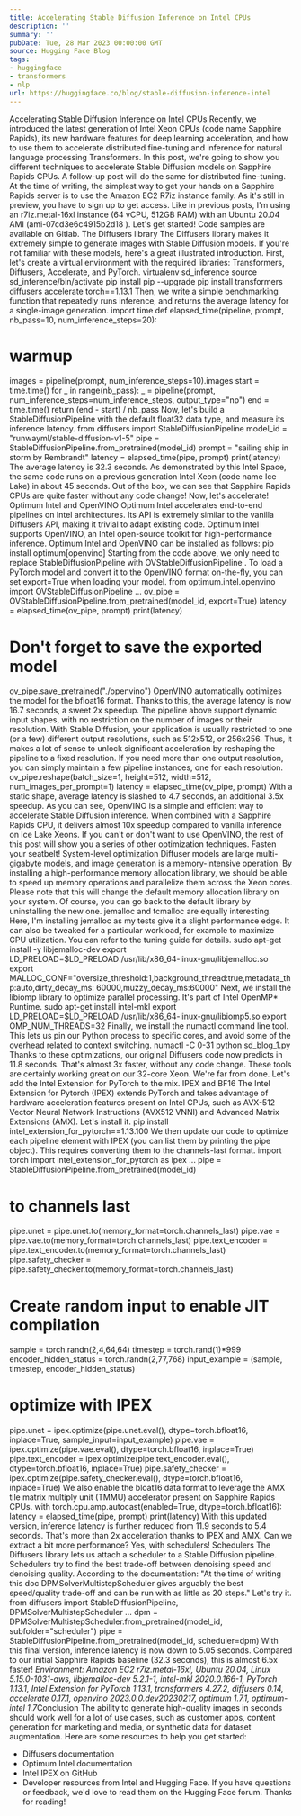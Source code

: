 ```yaml
---
title: Accelerating Stable Diffusion Inference on Intel CPUs
description: ''
summary: ''
pubDate: Tue, 28 Mar 2023 00:00:00 GMT
source: Hugging Face Blog
tags:
- huggingface
- transformers
- nlp
url: https://huggingface.co/blog/stable-diffusion-inference-intel
---
```


Accelerating Stable Diffusion Inference on Intel CPUs
Recently, we introduced the latest generation of Intel Xeon CPUs (code name Sapphire Rapids), its new hardware features for deep learning acceleration, and how to use them to accelerate distributed fine-tuning and inference for natural language processing Transformers.
In this post, we're going to show you different techniques to accelerate Stable Diffusion models on Sapphire Rapids CPUs. A follow-up post will do the same for distributed fine-tuning.
At the time of writing, the simplest way to get your hands on a Sapphire Rapids server is to use the Amazon EC2 R7iz instance family. As it's still in preview, you have to sign up to get access. Like in previous posts, I'm using an r7iz.metal-16xl
instance (64 vCPU, 512GB RAM) with an Ubuntu 20.04 AMI (ami-07cd3e6c4915b2d18
).
Let's get started! Code samples are available on Gitlab.
The Diffusers library
The Diffusers library makes it extremely simple to generate images with Stable Diffusion models. If you're not familiar with these models, here's a great illustrated introduction.
First, let's create a virtual environment with the required libraries: Transformers, Diffusers, Accelerate, and PyTorch.
virtualenv sd_inference
source sd_inference/bin/activate
pip install pip --upgrade
pip install transformers diffusers accelerate torch==1.13.1
Then, we write a simple benchmarking function that repeatedly runs inference, and returns the average latency for a single-image generation.
import time
def elapsed_time(pipeline, prompt, nb_pass=10, num_inference_steps=20):
# warmup
images = pipeline(prompt, num_inference_steps=10).images
start = time.time()
for _ in range(nb_pass):
_ = pipeline(prompt, num_inference_steps=num_inference_steps, output_type="np")
end = time.time()
return (end - start) / nb_pass
Now, let's build a StableDiffusionPipeline
with the default float32
data type, and measure its inference latency.
from diffusers import StableDiffusionPipeline
model_id = "runwayml/stable-diffusion-v1-5"
pipe = StableDiffusionPipeline.from_pretrained(model_id)
prompt = "sailing ship in storm by Rembrandt"
latency = elapsed_time(pipe, prompt)
print(latency)
The average latency is 32.3 seconds. As demonstrated by this Intel Space, the same code runs on a previous generation Intel Xeon (code name Ice Lake) in about 45 seconds.
Out of the box, we can see that Sapphire Rapids CPUs are quite faster without any code change!
Now, let's accelerate!
Optimum Intel and OpenVINO
Optimum Intel accelerates end-to-end pipelines on Intel architectures. Its API is extremely similar to the vanilla Diffusers API, making it trivial to adapt existing code.
Optimum Intel supports OpenVINO, an Intel open-source toolkit for high-performance inference.
Optimum Intel and OpenVINO can be installed as follows:
pip install optimum[openvino]
Starting from the code above, we only need to replace StableDiffusionPipeline
with OVStableDiffusionPipeline
. To load a PyTorch model and convert it to the OpenVINO format on-the-fly, you can set export=True
when loading your model.
from optimum.intel.openvino import OVStableDiffusionPipeline
...
ov_pipe = OVStableDiffusionPipeline.from_pretrained(model_id, export=True)
latency = elapsed_time(ov_pipe, prompt)
print(latency)
# Don't forget to save the exported model
ov_pipe.save_pretrained("./openvino")
OpenVINO automatically optimizes the model for the bfloat16
format. Thanks to this, the average latency is now 16.7 seconds, a sweet 2x speedup.
The pipeline above support dynamic input shapes, with no restriction on the number of images or their resolution. With Stable Diffusion, your application is usually restricted to one (or a few) different output resolutions, such as 512x512, or 256x256. Thus, it makes a lot of sense to unlock significant acceleration by reshaping the pipeline to a fixed resolution. If you need more than one output resolution, you can simply maintain a few pipeline instances, one for each resolution.
ov_pipe.reshape(batch_size=1, height=512, width=512, num_images_per_prompt=1)
latency = elapsed_time(ov_pipe, prompt)
With a static shape, average latency is slashed to 4.7 seconds, an additional 3.5x speedup.
As you can see, OpenVINO is a simple and efficient way to accelerate Stable Diffusion inference. When combined with a Sapphire Rapids CPU, it delivers almost 10x speedup compared to vanilla inference on Ice Lake Xeons.
If you can't or don't want to use OpenVINO, the rest of this post will show you a series of other optimization techniques. Fasten your seatbelt!
System-level optimization
Diffuser models are large multi-gigabyte models, and image generation is a memory-intensive operation. By installing a high-performance memory allocation library, we should be able to speed up memory operations and parallelize them across the Xeon cores. Please note that this will change the default memory allocation library on your system. Of course, you can go back to the default library by uninstalling the new one.
jemalloc and tcmalloc are equally interesting. Here, I'm installing jemalloc
as my tests give it a slight performance edge. It can also be tweaked for a particular workload, for example to maximize CPU utilization. You can refer to the tuning guide for details.
sudo apt-get install -y libjemalloc-dev
export LD_PRELOAD=$LD_PRELOAD:/usr/lib/x86_64-linux-gnu/libjemalloc.so
export MALLOC_CONF="oversize_threshold:1,background_thread:true,metadata_thp:auto,dirty_decay_ms: 60000,muzzy_decay_ms:60000"
Next, we install the libiomp
library to optimize parallel processing. It's part of Intel OpenMP* Runtime.
sudo apt-get install intel-mkl
export LD_PRELOAD=$LD_PRELOAD:/usr/lib/x86_64-linux-gnu/libiomp5.so
export OMP_NUM_THREADS=32
Finally, we install the numactl command line tool. This lets us pin our Python process to specific cores, and avoid some of the overhead related to context switching.
numactl -C 0-31 python sd_blog_1.py
Thanks to these optimizations, our original Diffusers code now predicts in 11.8 seconds. That's almost 3x faster, without any code change. These tools are certainly working great on our 32-core Xeon.
We're far from done. Let's add the Intel Extension for PyTorch to the mix.
IPEX and BF16
The Intel Extension for Pytorch (IPEX) extends PyTorch and takes advantage of hardware acceleration features present on Intel CPUs, such as AVX-512 Vector Neural Network Instructions (AVX512 VNNI) and Advanced Matrix Extensions (AMX).
Let's install it.
pip install intel_extension_for_pytorch==1.13.100
We then update our code to optimize each pipeline element with IPEX (you can list them by printing the pipe
object). This requires converting them to the channels-last format.
import torch
import intel_extension_for_pytorch as ipex
...
pipe = StableDiffusionPipeline.from_pretrained(model_id)
# to channels last
pipe.unet = pipe.unet.to(memory_format=torch.channels_last)
pipe.vae = pipe.vae.to(memory_format=torch.channels_last)
pipe.text_encoder = pipe.text_encoder.to(memory_format=torch.channels_last)
pipe.safety_checker = pipe.safety_checker.to(memory_format=torch.channels_last)
# Create random input to enable JIT compilation
sample = torch.randn(2,4,64,64)
timestep = torch.rand(1)*999
encoder_hidden_status = torch.randn(2,77,768)
input_example = (sample, timestep, encoder_hidden_status)
# optimize with IPEX
pipe.unet = ipex.optimize(pipe.unet.eval(), dtype=torch.bfloat16, inplace=True, sample_input=input_example)
pipe.vae = ipex.optimize(pipe.vae.eval(), dtype=torch.bfloat16, inplace=True)
pipe.text_encoder = ipex.optimize(pipe.text_encoder.eval(), dtype=torch.bfloat16, inplace=True)
pipe.safety_checker = ipex.optimize(pipe.safety_checker.eval(), dtype=torch.bfloat16, inplace=True)
We also enable the bloat16
data format to leverage the AMX tile matrix multiply unit (TMMU) accelerator present on Sapphire Rapids CPUs.
with torch.cpu.amp.autocast(enabled=True, dtype=torch.bfloat16):
latency = elapsed_time(pipe, prompt)
print(latency)
With this updated version, inference latency is further reduced from 11.9 seconds to 5.4 seconds. That's more than 2x acceleration thanks to IPEX and AMX.
Can we extract a bit more performance? Yes, with schedulers!
Schedulers
The Diffusers library lets us attach a scheduler to a Stable Diffusion pipeline. Schedulers try to find the best trade-off between denoising speed and denoising quality.
According to the documentation: "At the time of writing this doc DPMSolverMultistepScheduler gives arguably the best speed/quality trade-off and can be run with as little as 20 steps."
Let's try it.
from diffusers import StableDiffusionPipeline, DPMSolverMultistepScheduler
...
dpm = DPMSolverMultistepScheduler.from_pretrained(model_id, subfolder="scheduler")
pipe = StableDiffusionPipeline.from_pretrained(model_id, scheduler=dpm)
With this final version, inference latency is now down to 5.05 seconds. Compared to our initial Sapphire Rapids baseline (32.3 seconds), this is almost 6.5x faster!
*Environment: Amazon EC2 r7iz.metal-16xl, Ubuntu 20.04, Linux 5.15.0-1031-aws, libjemalloc-dev 5.2.1-1, intel-mkl 2020.0.166-1, PyTorch 1.13.1, Intel Extension for PyTorch 1.13.1, transformers 4.27.2, diffusers 0.14, accelerate 0.17.1, openvino 2023.0.0.dev20230217, optimum 1.7.1, optimum-intel 1.7*Conclusion
The ability to generate high-quality images in seconds should work well for a lot of use cases, such as customer apps, content generation for marketing and media, or synthetic data for dataset augmentation.
Here are some resources to help you get started:
- Diffusers documentation
- Optimum Intel documentation
- Intel IPEX on GitHub
- Developer resources from Intel and Hugging Face.
If you have questions or feedback, we'd love to read them on the Hugging Face forum.
Thanks for reading!